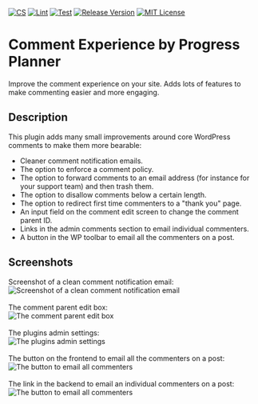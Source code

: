 [![CS](https://github.com/emilia-capital/comment-hacks/actions/workflows/cs.yml/badge.svg)](https://github.com/emilia-capital/comment-hacks/actions/workflows/cs.yml)
[![Lint](https://github.com/emilia-capital/comment-hacks/actions/workflows/lint.yml/badge.svg)](https://github.com/emilia-capital/comment-hacks/actions/workflows/lint.yml)
[![Test](https://github.com/emilia-capital/comment-hacks/actions/workflows/test.yml/badge.svg)](https://github.com/emilia-capital/comment-hacks/actions/workflows/test.yml)
[![Release Version](https://img.shields.io/github/release/emilia-capital/comment-hacks.svg)](https://github.com/emilia-capital/comment-hacks/releases/latest) 
[![MIT License](https://img.shields.io/github/license/emilia-capital/comment-hacks.svg)](https://github.com/emilia-capital/comment-hacks/blob/trunk/LICENSE)

# Comment Experience by Progress Planner

Improve the comment experience on your site. Adds lots of features to make commenting easier and more engaging.

## Description

This plugin adds many small improvements around core WordPress comments to make them more bearable:

* Cleaner comment notification emails.
* The option to enforce a comment policy.
* The option to forward comments to an email address (for instance for your support team) and then trash them.
* The option to disallow comments below a certain length.
* The option to redirect first time commenters to a "thank you" page.
* An input field on the comment edit screen to change the comment parent ID.
* Links in the admin comments section to email individual commenters.
* A button in the WP toolbar to email all the commenters on a post.

## Screenshots

Screenshot of a clean comment notification email:<br>
![Screenshot of a clean comment notification email](.wordpress-org/screenshot-1.png)<br>
<br>
The comment parent edit box:<br>
![The comment parent edit box](.wordpress-org/screenshot-2.png)<br>
<br>
The plugins admin settings:<br>
![The plugins admin settings](.wordpress-org/screenshot-3.png)<br>
<br>
The button on the frontend to email all the commenters on a post:<br>
![The button to email all commenters](.wordpress-org/screenshot-4.png)<br>
<br>
The link in the backend to email an individual commenters on a post:<br>
![The button to email all commenters](.wordpress-org/screenshot-5.png)<br><br>
